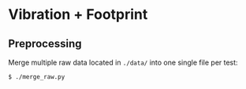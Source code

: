 # Vibration + Footprint

## Preprocessing

Merge multiple raw data located in `./data/` into one single file per test:

    $ ./merge_raw.py
